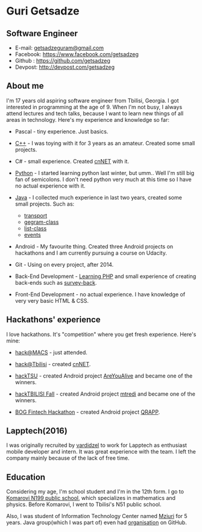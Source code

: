 Guri Getsadze
=============

Software Engineer
-----------------------
- E-mail: getsadzeguram@gmail.com
- Facebook: https://www.facebook.com/getsadzeg
- Github : https://github.com/getsadzeg
- Devpost: http://devpost.com/getsadzeg

## About me
I'm 17 years old aspiring software engineer from Tbilisi, Georgia. I got interested in programming at the age of 9. When I'm not busy, I always attend lectures and tech talks, because I want to learn new things of all areas in technology. Here's my experience and knowledge so far:

* Pascal - tiny experience. Just basics.

* [C++](https://github.com/getsadzeg/cpp-codes) - I was toying with it for 3 years as an amateur. Created some small projects.

* C# - small experience. Created [cnNET](https://github.com/getsadzeg/cnNET) with it.

* [Python](https://github.com/getsadzeg/python-codes) - I started learning python last winter, but umm.. Well I'm still big fan of semicolons. I don't need python very much at this time so I have no actual experience with it.

* [Java](https://github.com/getsadzeg/java-codes) - I collected much experience in last two years, created some small projects. Such as:

   * [transport](https://github.com/getsadzeg/transport)
   * [gegram-class](https://github.com/getsadzeg/gegram-class)
   * [list-class](https://github.com/getsadzeg/list-class)
   * [events](https://github.com/getsadzeg/events)

* Android - My favourite thing. Created three Android projects on hackathons and I am currently pursuing a course on Udacity.

* Git - Using on every project, after 2014.

* Back-End Development - [Learning PHP](https://github.com/getsadzeg/php-codes) and small experience of creating back-ends such as [survey-back](https://github.com/getsadzeg/survey-back).
* Front-End Development - no actual experience. I have knowledge of very very basic HTML & CSS.

## Hackathons' experience
I love hackathons. It's "competition" where you get fresh experience. Here's mine:

* [hack@MACS](http://hackatmacs.devpost.com/) - just attended.

* [hack@Tbilisi](http://hacktbilisi.devpost.com/) - created [cnNET](https://github.com/getsadzeg/cnNET).

* [hackTSU](http://hacktsu.devpost.com/) - created Android project [AreYouAlive](https://github.com/getsadzeg/AreYouAlive) and became one of the winners.

* [hackTBILISI Fall](http://hacktbilisi2015.devpost.com/) - created Android project [mtredi](https://github.com/getsadzeg/mtredi) and became one of the winners.

* [BOG Fintech Hackathon](https://fintech.ge/event/hackathon) - created Android project [QRAPP](https://github.com/getsadzeg/qrapp).

## Lapptech(2016)
I was originally recruited by [vardidzel](https://github.com/vardidzel) to work for Lapptech as enthusiast mobile developer and intern. It was great experience with the team. I left the company mainly because of the lack of free time.

## Education
Considering my age, I'm school student and I'm in the 12th form. I go to [Komarovi N199 public school](http://komarovi.edu.ge/), which specializes in mathematics and physics. Before Komarovi, I went to Tbilisi's N51 public school.

Also, I was student of Information Technology Center named [Mziuri](http://mziuri.ge/) for 5 years. Java group(which I was part of) even had [organisation](https://github.com/mziuri1) on GitHub.
